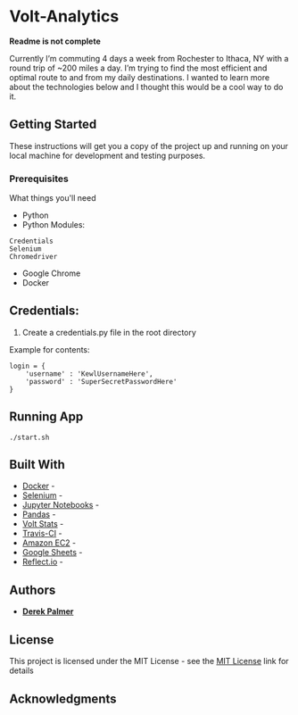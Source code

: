 # Volt-Analytics

**Readme is not complete**

Currently I’m commuting 4 days a week from Rochester to Ithaca, NY with a round trip of ~200 miles a day. I’m trying to find the most efficient and optimal route to and from my daily destinations. I wanted to learn more about the technologies below and I thought this would be a cool way to do it.

## Getting Started

These instructions will get you a copy of the project up and running on your local machine for development and testing purposes.

### Prerequisites

What things you'll need

* Python
* Python Modules:
```
Credentials
Selenium
Chromedriver
```
* Google Chrome
* Docker

## Credentials:

1. Create a credentials.py file in the root directory

Example for contents:

```
login = {
    'username' : 'KewlUsernameHere',
    'password' : 'SuperSecretPasswordHere'
}
```

## Running App

```
./start.sh
```

## Built With

* [Docker](https://www.docker.com/) - 
* [Selenium](http://www.seleniumhq.org/) - 
* [Jupyter Notebooks](http://jupyter.org/) - 
* [Pandas](http://pandas.pydata.org/) - 
* [Volt Stats](https://www.voltstats.net/) - 
* [Travis-CI](https://travis-ci.org) - 
* [Amazon EC2](https://aws.amazon.com/ec2/) - 
* [Google Sheets](https://www.google.com/sheets/about/) - 
* [Reflect.io](https://reflect.io) - 


## Authors

* **[Derek Palmer](https://github.com/derek-palmer)** 

## License

This project is licensed under the MIT License - see the [MIT License](https://derek-palmer.mit-license.org/) link for details

## Acknowledgments
